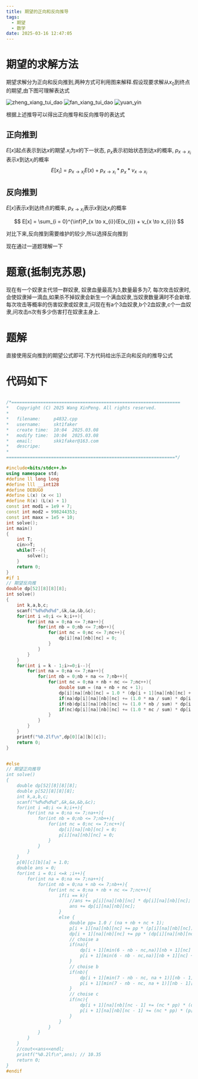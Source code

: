 ```yaml
---
title: 期望的正向和反向推导
tags:
  - 期望
  - 数学
date: 2025-03-16 12:47:05
---
```



# 期望的求解方法

期望求解分为正向和反向推到,两种方式可利用图来解释.假设现要求解从$x_{0}$到终点的期望,由下图可理解表达式



![zheng_xiang_tui_dao](zheng_xiang_tui_dao.jpg)
![fan_xiang_tui_dao](fan_xiang_tui_dao.jpg)
![yuan_yin](yuan_yin.jpg)

根据上述推导可以得出正向推导和反向推导的表达式

## 正向推到
$E[x]$起点表示到达$x$的期望.$x_{i}$为$x$的下一状态, $p_{x}$表示初始状态到达x的概率, $p_{x \to x_{i}}$表示$x$到达$x_{i}$的概率
$$
E[x_{i}] = p_{x \to x_{i}}E(x) + p_{x \to x_{i}} * p_{x} * v_{x \to x_{i}}
$$

## 反向推到
$E[x]$表示$x$到达终点的概率, $p_{x \to x_{i}}$表示$x$到达$x_{i}$的概率

$$
E[x] = \sum_{i = 0}^{\inf}P_{x \to x_{i}}(E(x_{i}) + v_{x \to x_{i}})
$$

对比下来,反向推到需要维护的较少,所以选择反向推到

现在通过一道题理解一下  
# 题意(抵制克苏恩)

现在有一个奴隶主代领一群奴隶, 奴隶血量最高为3,数量最多为7, 每次攻击奴隶时,会使奴隶掉一滴血,如果杀不掉奴隶会新生一个满血奴隶,当奴隶数量满时不会新增. 每次攻击等概率的伤害奴隶或奴隶主,问现在有a个3血奴隶,b个2血奴隶,c个一血奴隶,问攻击n次有多少伤害打在奴隶主身上.

# 题解

直接使用反向推到的期望公式即可.下方代码给出乐正向和反向的推导公式


# 代码如下
```cpp

/*================================================================
*   Copyright (C) 2025 Wang XinPeng. All rights reserved.
*   
*   filename:     p4832.cpp
*   username:     skt1faker
*   create time:  10:04  2025.03.08
*   modify time:  10:04  2025.03.08
*   email:        skk1faker@163.com
*   descripe:     
*
================================================================*/

#include<bits/stdc++.h>
using namespace std;
#define ll long long
#define lll __int128
#define DEBUG0
#define L(x) (x << 1)
#define R(x) (L(x) + 1)
const int mod1 = 1e9 + 7;
const int mod2 = 998244353;
const int maxx = 1e5 + 10;
int solve();
int main()
{
	int T;
	cin>>T;
	while(T--){
		solve();
	}
	return 0;
}
#if 1
// 期望反向推
double dp[52][8][8][8];
int solve()
{
	int k,a,b,c;
	scanf("%d%d%d%d",&k,&a,&b,&c);
	for(int i =0;i <= k;i++){
		for(int na = 0;na <= 7;na++){
			for(int nb = 0;nb <= 7;nb++){
				for(int nc = 0;nc <= 7;nc++){
					dp[i][na][nb][nc] = 0;
				}
			}
		}
	}
	for(int i = k - 1;i>=0;i--){
		for(int na = 0;na <= 7;na++){
			for(int nb = 0;nb + na <= 7;nb++){
				for(int nc = 0;na + nb + nc <= 7;nc++){
					double sum = (na + nb + nc + 1);
					dp[i][na][nb][nc] = 1.0 * (dp[i + 1][na][nb][nc] + 1) / sum;
					if(na)dp[i][na][nb][nc] += (1.0 * na / sum) * dp[i + 1][na - 1][nb][nc];
					if(nb)dp[i][na][nb][nc] += (1.0 * nb / sum) * dp[i + 1][na + 1][nb - 1][min(nc + 1, 7 - na - nb )];
					if(nc)dp[i][na][nb][nc] += (1.0 * nc / sum) * dp[i + 1][na][nb + 1][min(nc, 6 - na - nb )];
				}
			}
		}
	}
	printf("%0.2lf\n",dp[0][a][b][c]);
	return 0;
}


#else
// 期望正向推导
int solve()
{
	double dp[52][8][8][8];
	double p[52][8][8][8];
	int k,a,b,c;
	scanf("%d%d%d%d",&k,&a,&b,&c);
	for(int i =0;i <= k;i++){
		for(int na = 0;na <= 7;na++){
			for(int nb = 0;nb <= 7;nb++){
				for(int nc = 0;nc <= 7;nc++){
					dp[i][na][nb][nc] = 0;
					p[i][na][nb][nc] = 0;
				}
			}
		}
	}
	p[0][c][b][a] = 1.0;
	double ans = 0;
	for(int i = 0;i <=k ;i++){
		for(int na = 0;na <= 7;na++){
			for(int nb = 0;na + nb <= 7;nb++){
				for(int nc = 0;na + nb + nc <= 7;nc++){
					if(i == k){
						//ans += p[i][na][nb][nc] * dp[i][na][nb][nc];
						ans += dp[i][na][nb][nc];
					}
					else {
						double pp= 1.0 / (na + nb + nc + 1);
						p[i + 1][na][nb][nc] += pp * (p[i][na][nb][nc]);
						dp[i + 1][na][nb][nc] += pp * (dp[i][na][nb][nc] + 1 * p[i][na][nb][nc]);
						// choise a 
						if(na){
						    dp[i + 1][min(6 - nb - nc,na)][nb + 1][nc] += (na * pp) * dp[i][na][nb][nc];
							p[i + 1][min(6 - nb - nc,na)][nb + 1][nc] += (na * pp) * p[i][na][nb][nc];
						}
						// choise b
						if(nb){
							dp[i + 1][min(7 - nb - nc, na + 1)][nb - 1][nc + 1] += (nb * pp) * (dp[i][na][nb][nc]);
							p[i + 1][min(7 - nb - nc, na + 1)][nb - 1][nc + 1] += (nb * pp) * (p[i][na][nb][nc]);
						}
						// choise c
						if(nc){
							dp[i + 1][na][nb][nc - 1] += (nc * pp) * (dp[i][na][nb][nc]);
							p[i + 1][na][nb][nc - 1] += (nc * pp) * (p[i][na][nb][nc]);
						}
					}
				}
			}
		}
	}
	//cout<<ans<<endl;
	printf("%0.2lf\n",ans);	// 10.35
    return 0;
}
#endif


```

